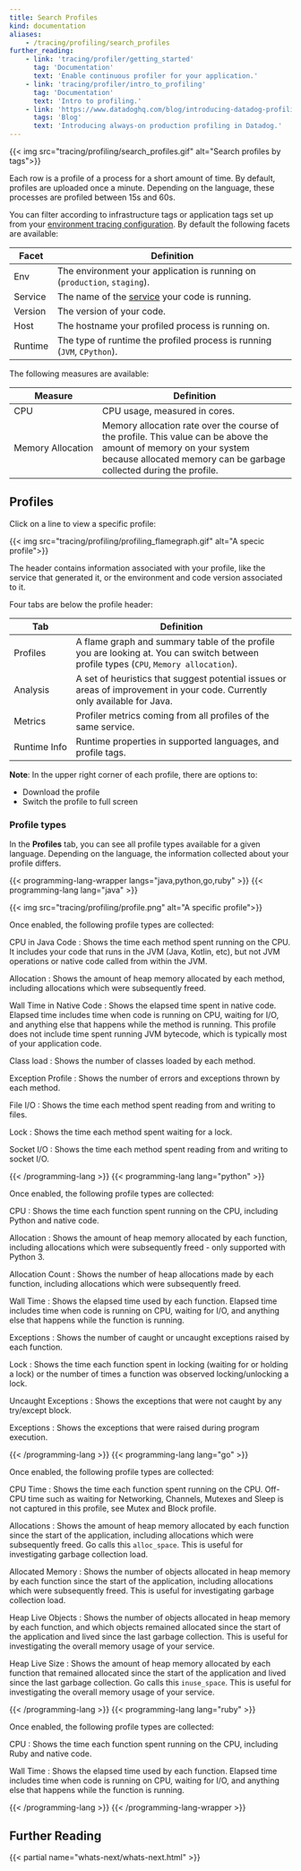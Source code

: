 ```yaml
---
title: Search Profiles
kind: documentation
aliases:
    - /tracing/profiling/search_profiles
further_reading:
    - link: 'tracing/profiler/getting_started'
      tag: 'Documentation'
      text: 'Enable continuous profiler for your application.'
    - link: 'tracing/profiler/intro_to_profiling'
      tag: 'Documentation'
      text: 'Intro to profiling.'
    - link: 'https://www.datadoghq.com/blog/introducing-datadog-profiling/'
      tags: 'Blog'
      text: 'Introducing always-on production profiling in Datadog.'
---
```


{{< img src="tracing/profiling/search_profiles.gif" alt="Search profiles by tags">}}

Each row is a profile of a process for a short amount of time. By default, profiles are uploaded once a minute. Depending on the language, these processes are profiled between 15s and 60s.

You can filter according to infrastructure tags or application tags set up from your [environment tracing configuration][1]. By default the following facets are available:

| Facet    | Definition                                                                                             |
| -------- | ------------------------------------------------------------------------------------------------------ |
| Env      | The environment your application is running on (`production`, `staging`).                                    |
| Service  | The name of the [service][2] your code is running.                                                     |
| Version  | The version of your code.                                                                              |
| Host     | The hostname your profiled process is running on. |
| Runtime  | The type of runtime the profiled process is running (`JVM`, `CPython`).                                |

The following measures are available:

| Measure           | Definition                                                                                                                                                                           |
| ----------------- | ------------------------------------------------------------------------------------------------------------------------------------------------------------------------------------ |
| CPU              | CPU usage, measured in cores. |
| Memory&nbsp;Allocation | Memory allocation rate over the course of the profile. This value can be above the amount of memory on your system because allocated memory can be garbage collected during the profile. |



## Profiles

Click on a line to view a specific profile:

{{< img src="tracing/profiling/profiling_flamegraph.gif" alt="A specic profile">}}

The header contains information associated with your profile, like the service that generated it, or the environment and code version associated to it.

Four tabs are below the profile header:

| Tab          | Definition                                                                                                                                  |
| ------------ | ------------------------------------------------------------------------------------------------------------------------------------------- |
| Profiles     | A flame graph and summary table of the profile you are looking at. You can switch between profile types (`CPU`, `Memory allocation`). |
| Analysis     | A set of heuristics that suggest potential issues or areas of improvement in your code. Currently only available for Java.                   |
| Metrics      | Profiler metrics coming from all profiles of the same service.                                                                              |
| Runtime&nbsp;Info | Runtime properties in supported languages, and profile tags.                                                                                                     |

**Note**: In the upper right corner of each profile, there are options to:

- Download the profile
- Switch the profile to full screen


### Profile types

In the **Profiles** tab, you can see all profile types available for a given language. Depending on the language, the information collected about your profile differs.

{{< programming-lang-wrapper langs="java,python,go,ruby" >}}
{{< programming-lang lang="java" >}}

{{< img src="tracing/profiling/profile.png" alt="A specific profile">}}

Once enabled, the following profile types are collected:


CPU in Java Code
: Shows the time each method spent running on the CPU. It includes your code that runs in the JVM (Java, Kotlin, etc), but not JVM operations or native code called from within the JVM.

Allocation
: Shows the amount of heap memory allocated by each method, including allocations which were subsequently freed.

Wall Time in Native Code
: Shows the elapsed time spent in native code. Elapsed time includes time when code is running on CPU, waiting for I/O, and anything else that happens while the method is running. This profile does not include time spent running JVM bytecode, which is typically most of your application code.

Class load
: Shows the number of classes loaded by each method.

Exception Profile
: Shows the number of errors and exceptions thrown by each method.

File I/O
: Shows the time each method spent reading from and writing to files.

Lock
: Shows the time each method spent waiting for a lock.

Socket I/O
: Shows the time each method spent reading from and writing to socket I/O.

{{< /programming-lang >}}
{{< programming-lang lang="python" >}}

Once enabled, the following profile types are collected:


CPU
: Shows the time each function spent running on the CPU, including Python and native code.

Allocation
: Shows the amount of heap memory allocated by each function, including allocations which were subsequently freed - only supported with Python 3.

Allocation Count
: Shows the number of heap allocations made by each function, including allocations which were subsequently freed.

Wall Time
: Shows the elapsed time used by each function. Elapsed time includes time when code is running on CPU, waiting for I/O, and anything else that happens while the function is running.

Exceptions
: Shows the number of caught or uncaught exceptions raised by each function.

Lock
: Shows the time each function spent in locking (waiting for or holding a lock) or the number of times a function was observed locking/unlocking a lock.

Uncaught Exceptions
: Shows the exceptions that were not caught by any try/except block.

Exceptions
: Shows the exceptions that were raised during program execution.

{{< /programming-lang >}}
{{< programming-lang lang="go" >}}

Once enabled, the following profile types are collected:


CPU Time
: Shows the time each function spent running on the CPU. Off-CPU time such as waiting for Networking, Channels, Mutexes and Sleep is not captured in this profile, see Mutex and Block profile.

Allocations
: Shows the amount of heap memory allocated by each function since the start of the application, including allocations which were subsequently freed. Go calls this `alloc_space`. This is useful for investigating garbage collection load.

Allocated Memory
: Shows the number of objects allocated in heap memory by each function since the start of the application, including allocations which were subsequently freed. This is useful for investigating garbage collection load.

Heap Live Objects
: Shows the number of objects allocated in heap memory by each function, and which objects remained allocated since the start of the application and lived since the last garbage collection. This is useful for investigating the overall memory usage of your service.

Heap Live Size
: Shows the amount of heap memory allocated by each function that remained allocated since the start of the application and lived since the last garbage collection. Go calls this `inuse_space`. This is useful for investigating the overall memory usage of your service.

{{< /programming-lang >}}
{{< programming-lang lang="ruby" >}}

Once enabled, the following profile types are collected:

CPU
: Shows the time each function spent running on the CPU, including Ruby and native code.

Wall Time
: Shows the elapsed time used by each function. Elapsed time includes time when code is running on CPU, waiting for I/O, and anything else that happens while the function is running.

{{< /programming-lang >}}
{{< /programming-lang-wrapper >}}


## Further Reading

{{< partial name="whats-next/whats-next.html" >}}


[1]: /tracing/send_traces/#configure-your-environment
[2]: /tracing/visualization/#services
